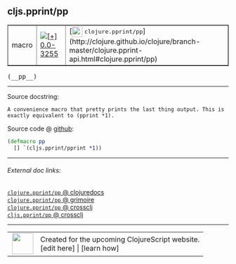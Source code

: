 ## cljs.pprint/pp



 <table border="1">
<tr>
<td>macro</td>
<td><a href="https://github.com/cljsinfo/cljs-api-docs/tree/0.0-3255"><img valign="middle" alt="[+] 0.0-3255" title="Added in 0.0-3255" src="https://img.shields.io/badge/+-0.0--3255-lightgrey.svg"></a> </td>
<td>
[<img height="24px" valign="middle" src="http://i.imgur.com/1GjPKvB.png"> <samp>clojure.pprint/pp</samp>](http://clojure.github.io/clojure/branch-master/clojure.pprint-api.html#clojure.pprint/pp)
</td>
</tr>
</table>


 <samp>
(__pp__)<br>
</samp>

---





Source docstring:

```
A convenience macro that pretty prints the last thing output. This is
exactly equivalent to (pprint *1).
```


Source code @ [github](https://github.com/clojure/clojurescript/blob/r3263/src/main/cljs/cljs/pprint.clj#L153-L157):

```clj
(defmacro pp
  [] `(cljs.pprint/pprint *1))
```

<!--
Repo - tag - source tree - lines:

 <pre>
clojurescript @ r3263
└── src
    └── main
        └── cljs
            └── cljs
                └── <ins>[pprint.clj:153-157](https://github.com/clojure/clojurescript/blob/r3263/src/main/cljs/cljs/pprint.clj#L153-L157)</ins>
</pre>

-->

---



###### External doc links:

[`clojure.pprint/pp` @ clojuredocs](http://clojuredocs.org/clojure.pprint/pp)<br>
[`clojure.pprint/pp` @ grimoire](http://conj.io/store/v1/org.clojure/clojure/1.7.0-beta3/clj/clojure.pprint/pp/)<br>
[`clojure.pprint/pp` @ crossclj](http://crossclj.info/fun/clojure.pprint/pp.html)<br>
[`cljs.pprint/pp` @ crossclj](http://crossclj.info/fun/cljs.pprint/pp.html)<br>

---

 <table>
<tr><td>
<img valign="middle" align="right" width="48px" src="http://i.imgur.com/Hi20huC.png">
</td><td>
Created for the upcoming ClojureScript website.<br>
[edit here] | [learn how]
</td></tr></table>

[edit here]:https://github.com/cljsinfo/cljs-api-docs/blob/master/cljsdoc/cljs.pprint/pp.cljsdoc
[learn how]:https://github.com/cljsinfo/cljs-api-docs/wiki/cljsdoc-files

<!--

This information was too distracting to show to readers, but I'll leave it
commented here since it is helpful to:

- pretty-print the data used to generate this document
- and show how to retrieve that data



The API data for this symbol:

```clj
{:ns "cljs.pprint",
 :name "pp",
 :signature ["[]"],
 :history [["+" "0.0-3255"]],
 :type "macro",
 :full-name-encode "cljs.pprint/pp",
 :source {:code "(defmacro pp\n  [] `(cljs.pprint/pprint *1))",
          :title "Source code",
          :repo "clojurescript",
          :tag "r3263",
          :filename "src/main/cljs/cljs/pprint.clj",
          :lines [153 157]},
 :full-name "cljs.pprint/pp",
 :clj-symbol "clojure.pprint/pp",
 :docstring "A convenience macro that pretty prints the last thing output. This is\nexactly equivalent to (pprint *1)."}

```

Retrieve the API data for this symbol:

```clj
;; from Clojure REPL
(require '[clojure.edn :as edn])
(-> (slurp "https://raw.githubusercontent.com/cljsinfo/cljs-api-docs/catalog/cljs-api.edn")
    (edn/read-string)
    (get-in [:symbols "cljs.pprint/pp"]))
```

-->
